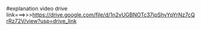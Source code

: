 #explanation video drive link===>>>https://drive.google.com/file/d/1n2vUGBNOTc37ipShyYpYrNz7cQrRz72V/view?usp=drive_link
